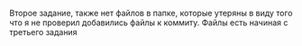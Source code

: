 Второе задание, также нет файлов в папке, которые утеряны в виду того что я не проверил добавились файлы к коммиту. Файлы есть начиная с третьего задания

